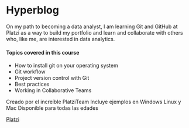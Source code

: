 # Hyperblog

On my path to becoming a data analyst, I am learning Git and GitHub at Platzi as a way to build my portfolio and learn and collaborate with others who, like me, are interested in data analytics.

#### Topics covered in this course
- How to install git on your operating system
- Git workflow
- Project version control with Git
- Best practices
- Working in Collaborative Teams

Creado por el increíble PlatziTeam
Incluye ejemplos en Windows Linux y Mac
Disponible para todas las edades 

[Platzi](https://platzi.com/cursos/git-github/)
